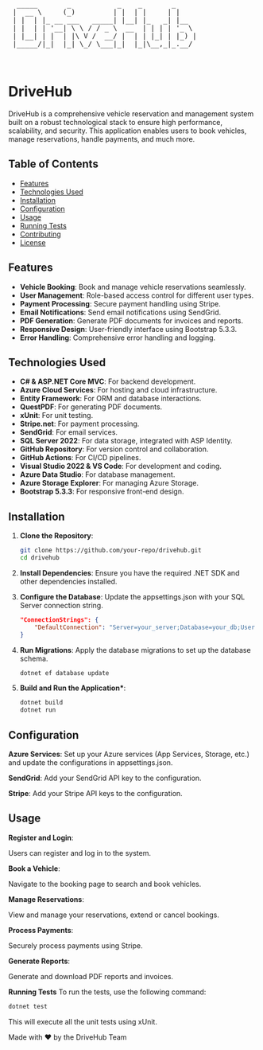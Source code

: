 <pre>  _____       _           _    _       _     
 |  __ \     (_)         | |  | |     | |    
 | |  | |_ __ ___   _____| |__| |_   _| |__  
 | |  | | '__| \ \ / / _ \  __  | | | | '_ \ 
 | |__| | |  | |\ V /  __/ |  | | |_| | |_) |
 |_____/|_|  |_| \_/ \___|_|  |_|\__,_|_.__/ 
                                             
                                             </pre>
# DriveHub
DriveHub is a comprehensive vehicle reservation and management system built on a robust technological stack to ensure high performance, scalability, and security. This application enables users to book vehicles, manage reservations, handle payments, and much more.

## Table of Contents

- [Features](#features)
- [Technologies Used](#technologies-used)
- [Installation](#installation)
- [Configuration](#configuration)
- [Usage](#usage)
- [Running Tests](#running-tests)
- [Contributing](#contributing)
- [License](#license)

## Features

- **Vehicle Booking**: Book and manage vehicle reservations seamlessly.
- **User Management**: Role-based access control for different user types.
- **Payment Processing**: Secure payment handling using Stripe.
- **Email Notifications**: Send email notifications using SendGrid.
- **PDF Generation**: Generate PDF documents for invoices and reports.
- **Responsive Design**: User-friendly interface using Bootstrap 5.3.3.
- **Error Handling**: Comprehensive error handling and logging.

## Technologies Used

- **C# & ASP.NET Core MVC**: For backend development.
- **Azure Cloud Services**: For hosting and cloud infrastructure.
- **Entity Framework**: For ORM and database interactions.
- **QuestPDF**: For generating PDF documents.
- **xUnit**: For unit testing.
- **Stripe.net**: For payment processing.
- **SendGrid**: For email services.
- **SQL Server 2022**: For data storage, integrated with ASP Identity.
- **GitHub Repository**: For version control and collaboration.
- **GitHub Actions**: For CI/CD pipelines.
- **Visual Studio 2022 & VS Code**: For development and coding.
- **Azure Data Studio**: For database management.
- **Azure Storage Explorer**: For managing Azure Storage.
- **Bootstrap 5.3.3**: For responsive front-end design.

## Installation

1. **Clone the Repository**:
   ```bash
   git clone https://github.com/your-repo/drivehub.git
   cd drivehub
   ```
2. **Install Dependencies**: Ensure you have the required .NET SDK and other dependencies installed.

3. **Configure the Database**: Update the appsettings.json with your SQL Server connection string.
    ```json
    "ConnectionStrings": {
        "DefaultConnection": "Server=your_server;Database=your_db;User Id=your_user;Password=your_password;"
    }
    ```

4. **Run Migrations**: Apply the database migrations to set up the database schema.

    ```bash
    dotnet ef database update
    ```

5. **Build and Run the Application\***:

    ```bash
    dotnet build
    dotnet run
    ```

## Configuration

**Azure Services**: Set up your Azure services (App Services, Storage, etc.) and update the configurations in appsettings.json.

**SendGrid**: Add your SendGrid API key to the configuration.

**Stripe**: Add your Stripe API keys to the configuration.

## Usage

**Register and Login**:

Users can register and log in to the system.

**Book a Vehicle**:

Navigate to the booking page to search and book vehicles.

**Manage Reservations**:

View and manage your reservations, extend or cancel bookings.

**Process Payments**:

Securely process payments using Stripe.

**Generate Reports**:

Generate and download PDF reports and invoices.

**Running Tests**
To run the tests, use the following command:

```bash
dotnet test
```

This will execute all the unit tests using xUnit.

Made with ❤️ by the DriveHub Team
